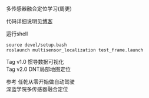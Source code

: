 多传感器融合定位学习(周更)


代码详细说明见[博客](https://blog.csdn.net/weixin_37684239/article/details/126571774?spm=1001.2014.3001.5502)


运行shell
  ```shell
  source devel/setup.bash
  roslaunch multisensor_localization test_frame.launch
  ```
  
Tag v1.0 惯导数据可视化   
Tag v2.0 DNT局部地图定位


参考
任乾从零开始做自动驾驶  
深蓝学院多传感器融合定位
